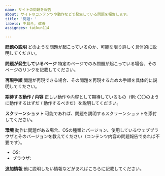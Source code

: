 ```yaml
---
name: サイトの問題を報告
about: サイトのコンテンツや動作などで発生している問題を報告します。
title: '問題: '
labels: 不具合, 改善
assignees: taikun114

---
```


**問題の説明**
どのような問題が起こっているのか、可能な限り詳しく具体的に説明してください。


**問題が発生しているページ**
特定のページでのみ問題が起こっている場合、そのページのリンクを記載してください。


**再現手順**
問題が再現できる場合、その問題を再現するための手順を具体的に説明してください。


**期待する動作 / 内容**
正しい動作や内容として期待しているもの（例: 〇〇のように動作するはずだ / 動作するべきだ）を説明してください。


**スクリーンショット**
可能であれば、問題を説明するスクリーンショットを添付してください。


**環境**
動作に問題がある場合、OSの種類とバージョン、使用しているウェブブラウザとそのバージョンを教えてください（コンテンツ内容の問題報告であれば不要です）。

- OS: 
- ブラウザ: 


**追加情報**
他に説明したい情報などがあればこちらに記載してください。
